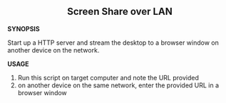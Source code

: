 
<h2 align="center"> Screen Share over LAN </h2>

**SYNOPSIS**

Start up a HTTP server and stream the desktop to a browser window on another device on the network.

**USAGE**

1. Run this script on target computer and note the URL provided
2. on another device on the same network, enter the provided URL in a browser window


